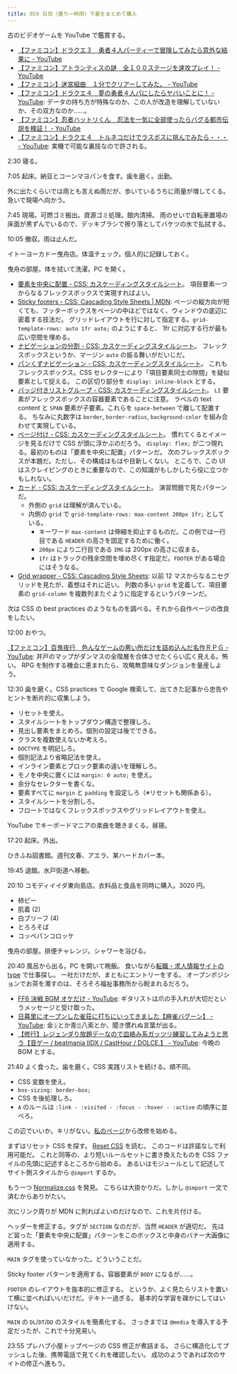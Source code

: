 ```yaml
---
title: 859 日目（曇り一時雨）下着をまとめて購入
---
```


古のビデオゲームを YouTube で鑑賞する。

* [【ファミコン】ドラクエ３　勇者４人パーティーで冒険してみたら意外な結果に - YouTube](https://www.youtube.com/watch?v=UgubPlrWqs8)
* [【ファミコン】アトランティスの謎　全１００ステージを速攻プレイ！ - YouTube](https://www.youtube.com/watch?v=mu_iqFZ2Ftw)
* [【ファミコン】迷宮組曲　１分でクリアーしてみた。 - YouTube](https://www.youtube.com/watch?v=UMZO1aewwew)
* [【ファミコン】ドラクエ４　夢の勇者４人パにしたらヤバいことに！ - YouTube](https://www.youtube.com/watch?v=bzIONwJM5j4):
  データの持ち方が特殊なのか、この人が改造を理解していないか、その双方なのか……。
* [【ファミコン】忍者ハットリくん　忍法を一気に全部使ったらバグる都市伝説を検証！ - YouTube](https://www.youtube.com/watch?v=llEYEJ0FoyE)
* [【ファミコン】ドラクエ４　トルネコだけでラスボスに挑んでみたら・・・ - YouTube](https://www.youtube.com/watch?v=VNwjWy9DeSY):
  実機で可能な裏技なので許される。

2:30 寝る。

7:05 起床。納豆とコーンマヨパンを食す。歯を磨く。出勤。

外に出たくらいでは雨とも言えぬ雨だが、歩いているうちに雨量が増してくる。
急いで現場へ向かう。

7:45 現場。可燃ゴミ搬出。資源ゴミ処理。館内清掃。
雨のせいで自転車置場の床面が黒ずんでいるので、デッキブラシで擦り落としてバケツの水で払拭する。

10:05 撤収。雨は止んだ。

イトーヨーカドー曳舟店。体温チェック。個人的に記録しておく。

曳舟の部屋。体を拭いて洗濯。PC を開く。

* [要素を中央に配置 - CSS: カスケーディングスタイルシート](https://developer.mozilla.org/ja/docs/Web/CSS/Layout_cookbook/Center_an_element)。
  項目要素一つからなるフレックスボックスで実現すればよい。
* [Sticky footers - CSS: Cascading Style Sheets &#x7c; MDN](https://developer.mozilla.org/en-US/docs/Web/CSS/Layout_cookbook/Sticky_footers):
  ページの縦方向が短くても、フッターボックスをページの中ほどではなく、ウィンドウの底辺に密着する技法だ。
  グリッドレイアウトを行に対して指定する。`grid-template-rows: auto 1fr auto;` のようにすると、
  1fr に対応する行が最も広い空間を埋める。
* [ナビゲーションの分割 - CSS: カスケーディングスタイルシート](https://developer.mozilla.org/ja/docs/Web/CSS/Layout_cookbook/Split_Navigation)。
  フレックスボックスというか、マージン `auto` の振る舞いがだいじだ。
* [パンくずナビゲーション - CSS: カスケーディングスタイルシート](https://developer.mozilla.org/ja/docs/Web/CSS/Layout_cookbook/Breadcrumb_Navigation)。
  これもフレックスボックス。CSS セレクターにより「項目要素同士の隙間」を疑似要素として捉える。
  この区切り部分を `display: inline-block` とする。
* [バッジ付きリストグループ - CSS: カスケーディングスタイルシート](https://developer.mozilla.org/ja/docs/Web/CSS/Layout_cookbook/List_group_with_badges)。
  `LI` 要素がフレックスボックスの容器要素であることに注意。
  ラベルの text content と `SPAN` 要素が子要素。これらを `space-between` で離して配置する。
  ちなみに丸数字は `border`, `border-radius`, `background-color` を組み合わせて実現している。
* [ページ付け - CSS: カスケーディングスタイルシート](https://developer.mozilla.org/ja/docs/Web/CSS/Layout_cookbook/Pagination)。
  慣れてくるとイメージを見るだけで CSS が頭に浮かぶのだろう。
  `display: flex;` が二つ現れる。最初のものは「要素を中央に配置」パターンだ。
  次のフレックスボックスが本題だ。ただし、その構成はもはや目新しくない。
  ところで、この UI はスクレイピングのときに重要なので、この知識がもしかしたら役に立つかもしれない。
* [カード - CSS: カスケーディングスタイルシート](https://developer.mozilla.org/ja/docs/Web/CSS/Layout_cookbook/Card)。
  演習問題で見たパターンだ。
  * 外側の `grid` は理解が済んでいる。
  * 内側の `grid` で `grid-template-rows: max-content 200px 1fr;` としている。
    * キーワード `max-content` は伸縮を抑止するものだ。この例では一行目である `HEADER` の高さを固定するために働く。
    * `200px` により二行目である `IMG` は 200px の高さに収まる。
    * `1fr` はトラックの残余空間を埋め尽くす指定だ。`FOOTER` がある場合にはそうなる。
* [Grid wrapper - CSS: Cascading Style Sheets](https://developer.mozilla.org/en-US/docs/Web/CSS/Layout_cookbook/Grid_wrapper):
  以前 12 マスからなるニセグリッドを見たが、着想はそれに近い。
  列数の多い `grid` を定義して、項目要素の `grid-column` を複数列またぐように指定するというパターンだ。

次は CSS の best practices のようなものを調べる。それから自作ページの改良をしたい。

12:00 おやつ。

[【ファミコン】百鬼夜行　色んなゲームの悪い所だけを詰め込んだ名作ＲＰＧ - YouTube](https://www.youtube.com/watch?v=yosbORY_Lqc):
井戸のマップがダンマスの全階層を合体させたくらい広く見える。怖い。
RPG を制作する機会に恵まれたら、攻略無意味なダンジョンを量産しよう。

12:30 歯を磨く。CSS practices で Google 検索して、出てきた記事から忠告やヒントを断片的に収集しよう。

* リセットを使え。
* スタイルシートをトップダウン構造で整理しろ。
* 見出し要素をまとめろ。個別の設定は後でできる。
* クラスを複数使えないか考えろ。
* `DOCTYPE` を明記しろ。
* 個別記法より省略記法を使え。
* インライン要素とブロック要素の違いを理解しろ。
* モノを中央に置くには `margin: 0 auto;` を使え。
* 余分なセレクターを書くな。
* 要素すべてに `margin` と `padding` を設定しろ（※リセットも関係ある）。
* スタイルシートを分割しろ。
* フロートではなくフレックスボックスやグリッドレイアウトを使え。

YouTube でキーボードマニアの楽曲を聴きまくる。昼寝。

17:20 起床。外出。

ひきふね図書館。週刊文春、アエラ、某ハードカバー本。

19:45 退館。水戸街道へ移動。

20:10 コモディイイダ東向島店。衣料品と食品を同時に購入。3020 円。

* 柿ピー
* 肌着 (2)
* 白ブリーフ (4)
* とろろそば
* コッペパンコロッケ

曳舟の部屋。排便チャレンジ。シャワーを浴びる。

20:40 風呂から出る。PC を開いて晩飯。
食いながら[転職・求人情報サイトの type](https://type.jp/) で仕事探し。
一社だけだが、まともにエントリーをする。
オープンポジションでお茶を濁すのは、そろそろ福祉事務所から睨まれるだろう。

* [FF6 決戦 BGM オケだけ - YouTube](https://www.youtube.com/watch?v=1nmdDKsDeb8):
  ギタリストは爪の手入れが大切だというメッセージと受け取った。
* [日暮里にオープンした雀荘に打ちにいってきました【麻雀バグーン】 - YouTube](https://www.youtube.com/watch?v=1x5I4nF8AeM):
  金&#x1f00f;とか青&#x1f017;八索とか、聞き慣れぬ言葉が出る。
* [【修行】レジェンダり放題デーなので皿絡み系ガッツリ練習してみようと思う【音ゲー / beatmania IIDX / CastHour / DOLCE.】 - YouTube](https://www.youtube.com/watch?v=3dCSK844MNA):
  今晩の BGM とする。

21:40 よく食った。歯を磨く。CSS 実践リストを続ける。順不同。

* CSS 変数を使え。
* `box-sizing: border-box;`
* CSS を後処理しろ。
* `A` のルールは `:link - :visited - :focus - :hover - :active` の順序に並べろ。

この辺でいいか。キリがない。[私のページ](https://showa-yojyo.github.io/)から改修を始める。

まずはリセット CSS を探す。
[Reset CSS](https://meyerweb.com/eric/tools/css/reset/) を読む。
このコードは許諾なしで利用可能だ。
これと同等の、より短いルールセットに書き換えたものを CSS ファイルの先頭に記述するところから始める。
あるいはモジュールとして記述してサイト側スタイルから `@import` するか。

もう一つ [Normalize.css](https://necolas.github.io/normalize.css/) を発見。
こちらは大掛かりだ。しかし `@import` 一文で済むからありがたい。

次にリンク周りが MDN に則ればよいのだけなので、これを片付ける。

ヘッダーを修正する。タグが `SECTION` なのだが、当然 `HEADER` が適切だ。
先ほど習った「要素を中央に配置」パターンをこのボックスと中身のバナー大画像に適用する。

`MAIN` タグを使っていなかった。どういうことだ。

Sticky footer パターンを適用する。容器要素が `BODY` になるが……。

`FOOTER` のレイアウトを抜本的に修正する。
というか、よく見たらリストを置いて横に並べればいいだけだ。テキトー過ぎる。
基本的な学習を疎かにしてはいけない。

`MAIN` の `DL`/`DT`/`DD` のスタイルを簡素化する。
さっきまでは `@media` を導入する予定だったが、これで十分見易い。

23:55 プレハブ小屋トップページの CSS 修正が煮詰まる。
さらに構造化してプッシュした後、携帯電話で見てくれを確認したい。
成功のようであれば次のサイトの修正へ進もう。
